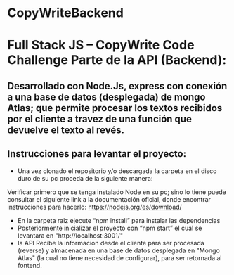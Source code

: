 # CopyWriteBackend

# Full Stack JS – CopyWrite Code Challenge Parte de la API (Backend):
## Desarrollado con Node.Js, express con conexión a una base de datos (desplegada) de mongo Atlas; que permite procesar los textos recibidos por el cliente a travez de una función que devuelve el texto al revés.
## Instrucciones para levantar el proyecto:

- Una vez clonado el repositorio y/o descargada la carpeta en el disco duro de su pc proceda de la siguiente manera:

Verificar primero que se tenga instalado Node en su pc; sino lo tiene puede consultar el siguiente link a la documentación oficial, donde encontrar instrucciones para hacerlo:
https://nodejs.org/es/download/

- En la carpeta raiz ejecute “npm install” para instalar las dependencias
- Posteriormente inicializar el proyecto con “npm start” el cual se levantara en "http://localhost:3001/"
- la API Recibe la informacion desde el cliente para ser procesada (reverse) y almacenada en una base de datos desplegada en "Mongo Atlas" 
(la cual no tiene necesidad de configurar), para ser retornada al fontend.



